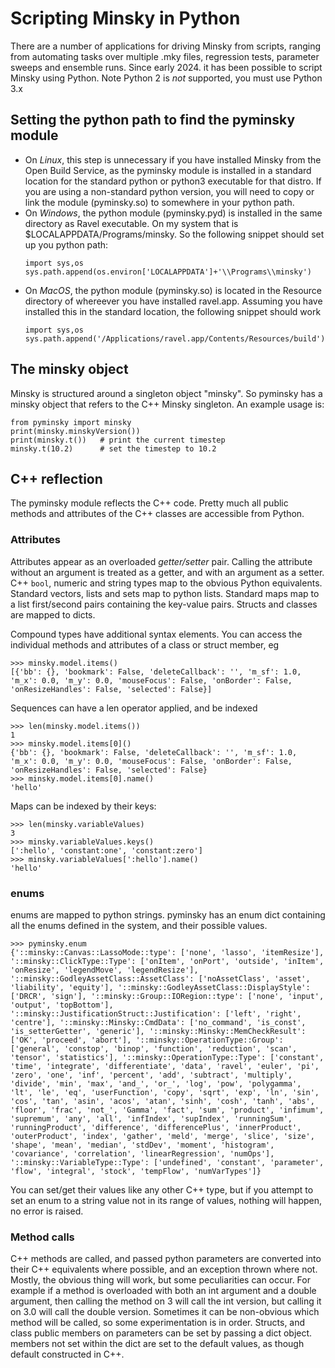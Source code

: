 # Scripting Minsky in Python
There are a number of applications for driving Minsky from scripts, ranging from automating tasks over multiple .mky files, regression tests, parameter sweeps and ensemble runs. Since early 2024. it has been possible to script Minsky using Python. Note Python 2 is _not_ supported, you must use Python 3.x

## Setting the python path to find the pyminsky module

- On *Linux*, this step is unnecessary if you have installed Minsky from the Open Build Service, as the pyminsky module is installed in a standard location for the standard python or python3 executable for that distro. If you are using a non-standard python version, you will need to copy or link the module (pyminsky.so) to somewhere in your python path.
- On *Windows*, the python module (pyminsky.pyd) is installed in the same directory as Ravel executable. On my system that is $LOCALAPPDATA/Programs/minsky. So the following snippet should set up you python path:
  ~~~~
  import sys,os
  sys.path.append(os.environ['LOCALAPPDATA']+'\\Programs\\minsky')
  ~~~~
- On *MacOS*, the python module (pyminsky.so) is located in the Resource directory of whereever you have installed ravel.app. Assuming you have installed this in the standard location, the following snippet should work
  ~~~~
  import sys,os
  sys.path.append('/Applications/ravel.app/Contents/Resources/build')
  ~~~~

## The minsky object
Minsky is structured around a singleton object "minsky". So pyminsky has a minsky object that refers to the C++ Minsky singleton. An example usage is:
 ~~~~
from pyminsky import minsky
print(minsky.minskyVersion())
print(minsky.t())   # print the current timestep
minsky.t(10.2)      # set the timestep to 10.2
~~~~

## C++ reflection
The pyminsky module reflects the C++ code. Pretty much all public methods and attributes of the C++ classes are accessible from Python. 

### Attributes
Attributes appear as an overloaded _getter/setter_ pair. Calling the attribute without an argument is treated as a getter, and with an argument as a setter. C++ `bool`, numeric and string types map to the obvious Python equivalents. Standard vectors, lists and sets map to python lists. Standard maps map to a list first/second pairs containing the key-value pairs. Structs and classes are mapped to dicts.

Compound types have additional syntax elements. You can access the individual methods and attributes of a class or struct member, eg
~~~~
>>> minsky.model.items()
[{'bb': {}, 'bookmark': False, 'deleteCallback': '', 'm_sf': 1.0, 'm_x': 0.0, 'm_y': 0.0, 'mouseFocus': False, 'onBorder': False, 'onResizeHandles': False, 'selected': False}]
~~~~

Sequences can have a len operator applied, and be indexed
~~~~
>>> len(minsky.model.items())
1
>>> minsky.model.items[0]()
{'bb': {}, 'bookmark': False, 'deleteCallback': '', 'm_sf': 1.0, 'm_x': 0.0, 'm_y': 0.0, 'mouseFocus': False, 'onBorder': False, 'onResizeHandles': False, 'selected': False}
>>> minsky.model.items[0].name()
'hello'
~~~~

Maps can be indexed by their keys:
~~~~
>>> len(minsky.variableValues)
3
>>> minsky.variableValues.keys()
[':hello', 'constant:one', 'constant:zero']
>>> minsky.variableValues[':hello'].name()
'hello'
~~~~

### enums

enums are mapped to python strings. pyminsky has an enum dict containing all the enums defined in the system, and their possible values. 
~~~~
>>> pyminsky.enum
{'::minsky::Canvas::LassoMode::type': ['none', 'lasso', 'itemResize'], '::minsky::ClickType::Type': ['onItem', 'onPort', 'outside', 'inItem', 'onResize', 'legendMove', 'legendResize'], '::minsky::GodleyAssetClass::AssetClass': ['noAssetClass', 'asset', 'liability', 'equity'], '::minsky::GodleyAssetClass::DisplayStyle': ['DRCR', 'sign'], '::minsky::Group::IORegion::type': ['none', 'input', 'output', 'topBottom'], '::minsky::JustificationStruct::Justification': ['left', 'right', 'centre'], '::minsky::Minsky::CmdData': ['no_command', 'is_const', 'is_setterGetter', 'generic'], '::minsky::Minsky::MemCheckResult': ['OK', 'proceed', 'abort'], '::minsky::OperationType::Group': ['general', 'constop', 'binop', 'function', 'reduction', 'scan', 'tensor', 'statistics'], '::minsky::OperationType::Type': ['constant', 'time', 'integrate', 'differentiate', 'data', 'ravel', 'euler', 'pi', 'zero', 'one', 'inf', 'percent', 'add', 'subtract', 'multiply', 'divide', 'min', 'max', 'and_', 'or_', 'log', 'pow', 'polygamma', 'lt', 'le', 'eq', 'userFunction', 'copy', 'sqrt', 'exp', 'ln', 'sin', 'cos', 'tan', 'asin', 'acos', 'atan', 'sinh', 'cosh', 'tanh', 'abs', 'floor', 'frac', 'not_', 'Gamma', 'fact', 'sum', 'product', 'infimum', 'supremum', 'any', 'all', 'infIndex', 'supIndex', 'runningSum', 'runningProduct', 'difference', 'differencePlus', 'innerProduct', 'outerProduct', 'index', 'gather', 'meld', 'merge', 'slice', 'size', 'shape', 'mean', 'median', 'stdDev', 'moment', 'histogram', 'covariance', 'correlation', 'linearRegression', 'numOps'], '::minsky::VariableType::Type': ['undefined', 'constant', 'parameter', 'flow', 'integral', 'stock', 'tempFlow', 'numVarTypes']}
~~~~

You can set/get their values like any other C++ type, but if you attempt to set an enum to a string value not in its range of values, nothing will happen, no error is raised.

### Method calls
C++ methods are called, and passed python parameters are converted into their C++ equivalents where possible, and an exception thrown where not. Mostly, the obvious thing will work, but some peculiarities can occur. For example if a method is overloaded with both an int argument and a double argument, then calling the method on 3 will call the int version, but calling it on 3.0 will call the double version. Sometimes it can be non-obvious which method will be called, so some experimentation is in order. Structs, and class public members on parameters can be set by passing a dict object. members not set within the dict are set to the default values, as though default constructed in C++.

